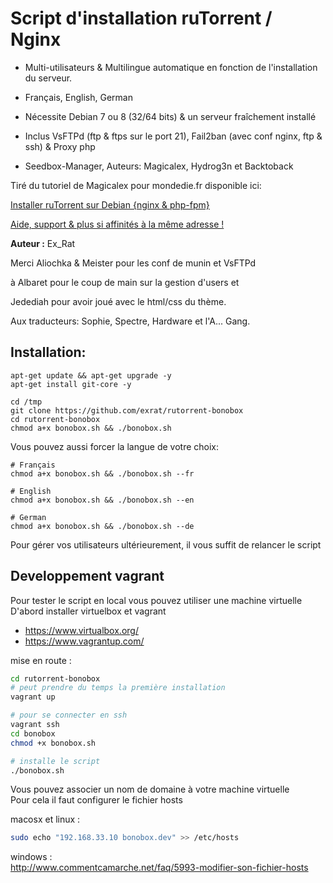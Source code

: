 # Script d'installation ruTorrent / Nginx

* Multi-utilisateurs & Multilingue automatique en fonction de l'installation du serveur.
* Français, English, German
* Nécessite Debian 7 ou 8 (32/64 bits) & un serveur fraîchement installé

* Inclus VsFTPd (ftp & ftps sur le port 21), Fail2ban (avec conf nginx, ftp & ssh) & Proxy php
* Seedbox-Manager, Auteurs: Magicalex, Hydrog3n et Backtoback

Tiré du tutoriel de Magicalex pour mondedie.fr disponible ici:

[Installer ruTorrent sur Debian {nginx & php-fpm}](http://mondedie.fr/viewtopic.php?id=5302)

[Aide, support & plus si affinités à la même adresse !](http://mondedie.fr/)

**Auteur :** Ex_Rat

Merci Aliochka & Meister pour les conf de munin et VsFTPd

à Albaret pour le coup de main sur la gestion d'users et

Jedediah pour avoir joué avec le html/css du thème.

Aux traducteurs: Sophie, Spectre, Hardware et l'A... Gang.

## Installation:
```
apt-get update && apt-get upgrade -y
apt-get install git-core -y

cd /tmp
git clone https://github.com/exrat/rutorrent-bonobox
cd rutorrent-bonobox
chmod a+x bonobox.sh && ./bonobox.sh
```

Vous pouvez aussi forcer la langue de votre choix:
```
# Français
chmod a+x bonobox.sh && ./bonobox.sh --fr

# English
chmod a+x bonobox.sh && ./bonobox.sh --en

# German
chmod a+x bonobox.sh && ./bonobox.sh --de
```

Pour gérer vos utilisateurs ultérieurement, il vous suffit de relancer le script


## Developpement vagrant

Pour tester le script en local vous pouvez utiliser une machine virtuelle  
D'abord installer virtuelbox et vagrant  

 * https://www.virtualbox.org/
 * https://www.vagrantup.com/

mise en route :  

```bash
cd rutorrent-bonobox
# peut prendre du temps la première installation
vagrant up

# pour se connecter en ssh
vagrant ssh
cd bonobox
chmod +x bonobox.sh

# installe le script
./bonobox.sh
```

Vous pouvez associer un nom de domaine à votre machine virtuelle  
Pour cela il faut configurer le fichier hosts

macosx et linux :  

```bash
sudo echo "192.168.33.10 bonobox.dev" >> /etc/hosts
```

windows :  
http://www.commentcamarche.net/faq/5993-modifier-son-fichier-hosts
